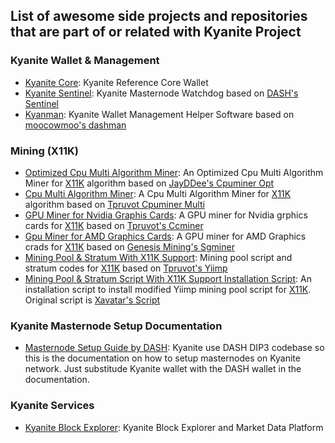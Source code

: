 ## List of awesome side projects and repositories that are part of or related with Kyanite Project

### Kyanite Wallet & Management
- [Kyanite Core](https://github.com/kyancoin/KYAN): Kyanite Reference Core Wallet
- [Kyanite Sentinel](https://github.com/kyancoin/kyan-sentinel): Kyanite Masternode Watchdog based on [DASH's Sentinel](https://github.com/dashpay/sentinel)
- [Kyanman](https://github.com/kyancoin/kyanman): Kyanite Wallet Management Helper Software based on [moocowmoo's dashman](https://github.com/moocowmoo/dashman)

### Mining (X11K)
- [Optimized Cpu Multi Algorithm Miner](https://github.com/kyancoin/cpuminer-opt): An Optimized Cpu Multi Algorithm Miner for [X11K](https://github.com/kyancoin/X11K-Algorithm) algorithm based on [JayDDee's Cpuminer Opt](https://github.com/JayDDee/cpuminer-opt)
- [Cpu Multi Algorithm Miner](https://github.com/kyancoin/cpuminer-multi): A Cpu Multi Algorithm Miner for [X11K](https://github.com/kyancoin/X11K-Algorithm) algorithm based on [Tpruvot Cpuminer Multi](https://github.com/tpruvot/cpuminer-multi)
- [GPU Miner for Nvidia Graphis Cards](https://github.com/kyancoin/tpruvot-ccminer): A GPU miner for Nvidia grphics cards for [X11K](https://github.com/kyancoin/X11K-Algorithm) based on [Tpruvot's Ccminer](https://github.com/tpruvot/ccminer)
- [Gpu Miner for AMD Graphics Cards](https://github.com/kyancoin/sgminer-gm): A GPU miner for AMD Graphics crads for [X11K](https://github.com/kyancoin/X11K-Algorithm) based on [Genesis Mining's Sgminer](https://github.com/nicehash/sgminer)
- [Mining Pool & Stratum With X11K Support](https://github.com/kyancoin/yiimp): Mining pool script and stratum codes for [X11K](https://github.com/kyancoin/X11K-Algorithm) based on [Tpruvot's Yiimp](https://github.com/kyancoin/yiimp)
- [Mining Pool & Stratum Script With X11K Support Installation Script](https://github.com/kyancoin/yiimp_install_scrypt): An installation script to install modified Yiimp mining pool script for [X11K](https://github.com/kyancoin/X11K-Algorithm). Original script is [Xavatar's Script](https://github.com/xavatar/yiimp_install_scrypt)

### Kyanite Masternode Setup Documentation
- [Masternode Setup Guide by DASH](https://docs.dash.org/en/stable/masternodes/setup.html): Kyanite use DASH DIP3 codebase so this is the documentation on how to setup masternodes on Kyanite network. Just substitude Kyanite wallet with the DASH wallet in the documentation.

### Kyanite Services
- [Kyanite Block Explorer](https://explorer.kyancoin.net): Kyanite Block Explorer and Market Data Platform
